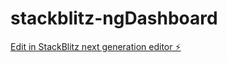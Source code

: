 # stackblitz-ngDashboard

[Edit in StackBlitz next generation editor ⚡️](https://stackblitz.com/~/github.com/WabtecSascha/stackblitz-ngDashboard)